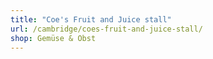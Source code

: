 ```yaml
---
title: "Coe's Fruit and Juice stall"
url: /cambridge/coes-fruit-and-juice-stall/
shop: Gemüse & Obst
---
```

